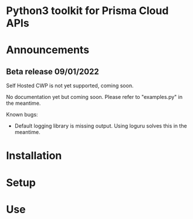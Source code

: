 # Python3 toolkit for Prisma Cloud APIs

# Announcements

## Beta release 09/01/2022
Self Hosted CWP is not yet supported, coming soon.

No documentation yet but coming soon. Please refer to "examples.py" in the meantime.

Known bugs:
- Default logging library is missing output. Using loguru solves this in the meantime.

# Installation

# Setup

# Use